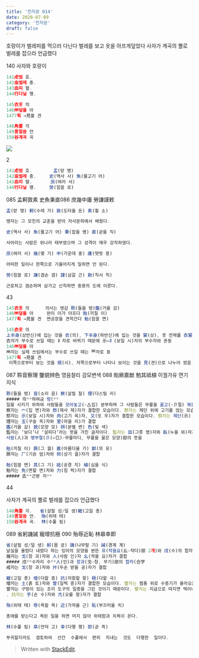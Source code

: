 ```yaml
---
title: '천자문 014'
date: 2020-07-09
category: '천자문'
draft: false
---
```

호랑이가 벌레피를 먹으러 다닌다
벌레를 보고 옷을 아프게덮었다
사자가 계곡의 뿔로 벌레를 잡으라 언급했다

140 사자와 호랑이
```js
141虍범 호.        
142虫벌레 충.     
143血피 혈.      
144行다닐 행.     

145衣옷 의  
146襾덮을 아
1477획 →見볼 견

148角뿔 각
149言말씀 언
150谷계곡 곡
```
![](https://i.ibb.co/ygY0w84/2020-07-09-11-29-49.png)



2
```js
141虍범 호.        孟(맏 맹) 
142虫벌레 충.     史(역사 사) 魚(물고기 어) 
143血피 혈.       庶(여러 서)
144行다닐 행.     勞(힘쓸 로)
```
085 孟軻敦素 史魚秉直086 庶幾中庸 勞謙謹敕 
```js
孟(맏 맹) 軻(수레 가) 敦(도타울 돈) 素(흴 소)

맹자는 그 모친의 교훈을 받아 자사문하에서 배웠다.

史(역사 사) 魚(물고기 어) 秉(잡을 병) 直(곧을 직)

사어라는 사람은 위나라 태부였으며 그 성격이 매우 강직하였다.

庶(여러 서) 幾(몇 기) 中(가운데 중) 庸(떳떳 용)

어떠한 일이나 한쪽으로 기울어지게 일하면 안 된다.

勞(힘쓸 로) 謙(겸손 겸) 謹(삼갈 근) 勅(칙서 칙)

근로하고 겸손하며 삼가고 신칙하면 중용의 도에 이른다.
```
43
```js
145衣옷 의      의사는 영감 聆(들을 령)鑑(거울 감)
146襾덮을 아     완이 이가 아프다 貽(끼칠 이)
1477획 →見볼 견  면공장을 견학간다 勉(힘쓸 면)

145衣옷 의  
上半身(상반신)에 입는 것을 衣(의), 下半身(하반신)에 입는 것을 裳(상), 옷 전체를 衣裳(의상)
衣자가 부수로 쓰일 때는 衤자로 바뀌기 때문에 示=礻(보일 시)자의 부수자와 혼동
146襾덮을 아
襾자는 실제 쓰임에서는 부수로 쓰일 때는 覀자로 표
1477획 →見볼 견
 이쪽으로부터 보는 것을 視(시), 저쪽으로부터 나타나 보이는 것을 見(견)으로 나누어 썼음

```
087 聆音察理 鑒貌辨色 영음찰리 감모변색
088 貽厥嘉猷 勉其祗植 이궐가유 면기지식
```js
聆(들을 령) 音(소리 음) 察(살필 찰) 理(다스릴 리)
##### 令**하여금 령(**
일을 시키기 위하여 사람들을 모아놓고(☞亼집) 분부하며 그 사람들은 무릎을 꿇고(☞卩절) 복종(服從)한다는 뜻이 합(合)하여 「명령하다(命令--)」를 뜻함
察자는 宀(집 면)자와 祭(제사 제)자가 결합한 모습이다. 祭자는 제단 위에 고기를 얹는 모습을 그린 것으로 ‘제사를 지내다’라는 뜻
祭자는 示(보일 시)자와 肉(고기 육)자, 又(또 우)자가 결합한 모습이다. 祭자는 제단(示) 위로 고기(肉)를 손(又)으로 얹는 모습을 표현
理자는 玉(구슬 옥)자와 里(마을 리)가 결합
鑑(거울 감) 貌(모양 모) 辨(분별 변) 色(빛 색)
監자는 ‘보다’나 ‘살피다’라는 뜻을 가진 글자이다. 監자는 皿(그릇 명)자와 臥(누울 와)자가 결합
사람(人)과 병부절(卩(=㔾)☞무릎마디, 무릎을 꿇은 모양)部의 뜻을

貽(끼칠 이) 厥(그 궐) 嘉(아름다울 가) 猷(꾀 유)
厥자는 厂(기슭 엄)자와 欮(상기 궐)자가 결합

勉(힘쓸 면) 其(그 기) 祗(공경 지) 植(심을 식)
勉자는 免(면할 면)자와 力(힘 력)자가 결합
##### 氐**근본 저**
```
44

사자가 계곡의 뿔로 벌레를 잡으라 언급했다
```js
148角뿔 각.   省(살필 성/덜 생)寵(고일 총)
149言말씀 언.  殆(위태 태)
150谷계곡 곡.  林(수풀 림)
```
089 省躬譏誡 寵增抗極 
090 殆辱近恥 林皋幸即
```js
省(살필 성/덜 생) 躬(몸 궁) 譏(나무랄 기) 誡(경계 계)
날실을 올렸다 내렸다 하는 잉아의 모양을 본뜬 유(작을요(幺☞작다)部 2개)와 戍(수)의 합자
幾자는 戈(창 과)자와 人(사람 인)자 幺(작을 요)자가 결합
##### 戍**수자리 수**人(인)과 창과(戈☞창, 무기)部의 합자(合字
戒자는 戈(창 과)자와 廾(두손 받들 공)자가 결합

寵(고일 총) 增(더할 증) 抗(저항할 항) 極(다할 극)
增자는 土(흙 토)자와 曾(일찍 증)자가 결합한 모습이다. 曾자는 찜통 위로 수증기가 올라오는 모습
曾자는 구멍이 있는 조리 도구의 일종을 그린 것이기 때문이다. 曾자는 지금으로 따지면 떡이나 쌀 따위를 찔 데 쓰는 시루를 그린 것
. 抗자는 手(손 수)자와 亢(오를 항)자가 결합

殆(위태 태) 辱(욕할 욕) 近(가까울 근) 恥(부끄러울 치)

총애를 받는다고 욕된 일을 하면 머지 않아 위태함과 치욕이 온다.

林(수풀 림) 皐(언덕 고) 幸(다행 행) 卽(곧 즉)

부귀할지라도  겸토하여  산간  수풀에서  편히  지내는  것도  다행한  일이다.
```
> Written with [StackEdit](https://stackedit.io/).
<!--stackedit_data:
eyJoaXN0b3J5IjpbMTgzNjQ4MzMxMCwtOTA1NTMyNzc5LC02Mj
UwMDk1NzksMTMwNTczMDcyNywzNzU3ODE3MTksMTk5MTU5ODk1
MCwtNTgzNzIxMDYzLC0xMDU2MTY0Mjc5LC0xMTUyNzkyNzk0LD
ExODgyNzg2OTIsLTQyNjUwODgxNCwxMTM0NzEwMzA5LC01MDU2
NDU0MDcsLTM5NzQ5MTI0NywxMzM1NDIxMDY0LDEzMTQzMTkyMz
csLTE0NTU5MTM5MzMsMTIzNTQ1NTY3MiwtNTgwNDgwNjAsLTg2
NDkwMDQyM119
-->